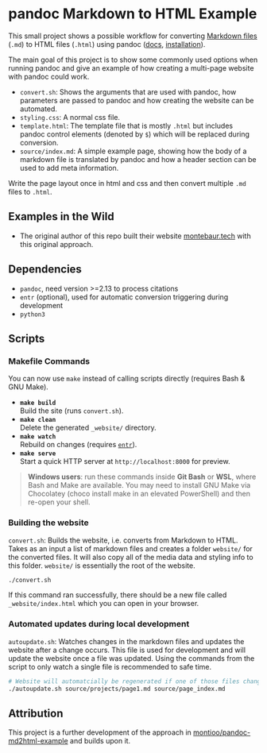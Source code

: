 # pandoc Markdown to HTML Example

This small project shows a possible workflow for converting [Markdown files](https://docs.github.com/de/get-started/writing-on-github/getting-started-with-writing-and-formatting-on-github/basic-writing-and-formatting-syntax) (`.md`) to HTML files (`.html`) using pandoc ([docs](https://pandoc.org/MANUAL.html), [installation](https://pandoc.org/installing.html)).

The main goal of this project is to show some commonly used options when running pandoc and give an example of how creating a multi-page website with pandoc could work.

- `convert.sh`: Shows the arguments that are used with pandoc, how parameters are passed to pandoc and how creating the website can be automated.
- `styling.css`: A normal css file.
- `template.html`: The template file that is mostly `.html` but includes pandoc control elements (denoted by `$`) which will be replaced during conversion.
- `source/index.md`: A simple example page, showing how the body of a markdown file is translated by pandoc and how a header section can be used to add meta information.

Write the page layout once in html and css and then convert multiple `.md` files to `.html`.

## Examples in the Wild

- The original author of this repo built their website [montebaur.tech](https://montebaur.tech/projects/mtb_tech_info.html) with this original approach.

## Dependencies

- `pandoc`, need version >=2.13 to process citations
- `entr` (optional), used for automatic conversion triggering during development
- `python3`

## Scripts

### Makefile Commands

You can now use `make` instead of calling scripts directly (requires Bash & GNU Make).

- **`make build`**  
  Build the site (runs `convert.sh`).
- **`make clean`**  
  Delete the generated `_website/` directory.
- **`make watch`**  
  Rebuild on changes (requires [`entr`](https://eradman.com/entrproject/)).
- **`make serve`**  
  Start a quick HTTP server at `http://localhost:8000` for preview.

> **Windows users**: run these commands inside **Git Bash** or **WSL**, where Bash and Make are available. You may need to install GNU Make via Chocolatey (choco install make in an elevated PowerShell) and then re-open your shell.

### Building the website

`convert.sh`: Builds the website, i.e. converts from Markdown to HTML. Takes as an input a list of markdown files and creates a folder `website/` for the converted files. It will also copy all of the media data and styling info to this folder. `website/` is essentially the root of the website.

```bash
./convert.sh
```

If this command ran successfully, there should be a new file called `_website/index.html` which you can open in your browser.

### Automated updates during local development

`autoupdate.sh`: Watches changes in the markdown files and updates the website after a change occurs. This file is used for development and will update the website once a file was updated. Using the commands from the script to only watch a single file is recommended to safe time.

```bash
# Website will automatcially be regenerated if one of those files changes:
./autoupdate.sh source/projects/page1.md source/page_index.md
```

## Attribution

This project is a further development of the approach in [montioo/pandoc-md2html-example](https://github.com/montioo/pandoc-md2html-example) and builds upon it.
